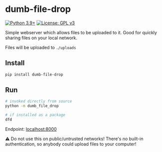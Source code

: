 # dumb-file-drop
[![Python 3.9+](https://upload.wikimedia.org/wikipedia/commons/4/4f/Blue_Python_3.9%2B_Shield_Badge.svg)](https://www.python.org)
[![License: GPL v3](https://upload.wikimedia.org/wikipedia/commons/8/86/GPL_v3_Blue_Badge.svg)](https://www.gnu.org/licenses/gpl-3.0.en.html)

Simple webserver which allows files to be uploaded to it.  Good for quickly sharing files on your local network.

Files will be uploaded to `./uploads`

## Install
```bash
pip install dumb-file-drop
```

## Run
```bash
# invoked directly from source
python -m dumb_file_drop

# if installed as a package
dfd
```

Endpoint: [localhost:8000](http://localhost:8000)

⚠️ Do not use this on public/untrusted networks!  There's no built-in authentication, so anybody could upload files to your computer!